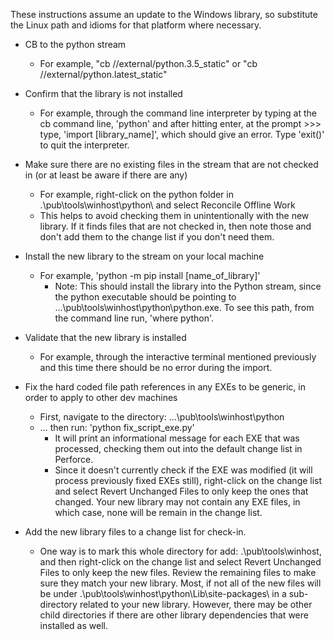 These instructions assume an update to the Windows library, so substitute the Linux path and idioms for that platform where necessary.

  


  * CB to the python stream
    * For example, "cb //external/python.3.5_static" or "cb //external/python.latest_static"
  * Confirm that the library is not installed
    * For example, through the command line interpreter by typing at the cb command line, 'python' and after hitting enter, at the prompt >>> type, 'import [library_name]', which should give an error.  Type 'exit()' to quit the interpreter.
  * Make sure there are no existing files in the stream that are not checked in (or at least be aware if there are any)  

    * For example, right-click on the python folder in .\pub\tools\winhost\python\ and select Reconcile Offline Work
    * This helps to avoid checking them in unintentionally with the new library.  If it finds files that are not checked in, then note those and don't add them to the change list if you don't need them.
  * Install the new library to the stream on your local machine
    * For example, 'python -m pip install [name_of_library]'
      * Note: This should install the library into the Python stream, since the python executable should be pointing to ...\pub\tools\winhost\python\python.exe.  To see this path, from the command line run, 'where python'.
  * Validate that the new library is installed
    * For example, through the interactive terminal mentioned previously and this time there should be no error during the import.
  * Fix the hard coded file path references in any EXEs to be generic, in order to apply to other dev machines
    * First, navigate to the directory: ...\pub\tools\winhost\python
    * … then run: 'python fix_script_exe.py'
      * It will print an informational message for each EXE that was processed, checking them out into the default change list in Perforce. 
      * Since it doesn't currently check if the EXE was modified (it will process previously fixed EXEs still), right-click on the change list and select Revert Unchanged Files to only keep the ones that changed.  Your new library may not contain any EXE files, in which case, none will be remain in the change list.
  * Add the new library files to a change list for check-in.
    * One way is to mark this whole directory for add: .\pub\tools\winhost\, and then right-click on the change list and select Revert Unchanged Files to only keep the new files.  Review the remaining files to make sure they match your new library.  Most, if not all of the new files will be under .\pub\tools\winhost\python\Lib\site-packages\ in a sub-directory related to your new library.  However, there may be other child directories if there are other library dependencies that were installed as well.


